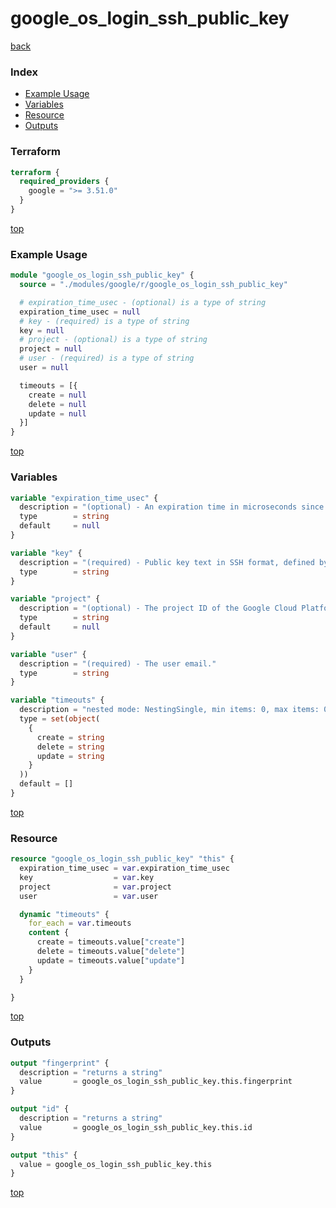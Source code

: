 # google_os_login_ssh_public_key

[back](../google.md)

### Index

- [Example Usage](#example-usage)
- [Variables](#variables)
- [Resource](#resource)
- [Outputs](#outputs)

### Terraform

```terraform
terraform {
  required_providers {
    google = ">= 3.51.0"
  }
}
```

[top](#index)

### Example Usage

```terraform
module "google_os_login_ssh_public_key" {
  source = "./modules/google/r/google_os_login_ssh_public_key"

  # expiration_time_usec - (optional) is a type of string
  expiration_time_usec = null
  # key - (required) is a type of string
  key = null
  # project - (optional) is a type of string
  project = null
  # user - (required) is a type of string
  user = null

  timeouts = [{
    create = null
    delete = null
    update = null
  }]
}
```

[top](#index)

### Variables

```terraform
variable "expiration_time_usec" {
  description = "(optional) - An expiration time in microseconds since epoch."
  type        = string
  default     = null
}

variable "key" {
  description = "(required) - Public key text in SSH format, defined by RFC4253 section 6.6."
  type        = string
}

variable "project" {
  description = "(optional) - The project ID of the Google Cloud Platform project."
  type        = string
  default     = null
}

variable "user" {
  description = "(required) - The user email."
  type        = string
}

variable "timeouts" {
  description = "nested mode: NestingSingle, min items: 0, max items: 0"
  type = set(object(
    {
      create = string
      delete = string
      update = string
    }
  ))
  default = []
}
```

[top](#index)

### Resource

```terraform
resource "google_os_login_ssh_public_key" "this" {
  expiration_time_usec = var.expiration_time_usec
  key                  = var.key
  project              = var.project
  user                 = var.user

  dynamic "timeouts" {
    for_each = var.timeouts
    content {
      create = timeouts.value["create"]
      delete = timeouts.value["delete"]
      update = timeouts.value["update"]
    }
  }

}
```

[top](#index)

### Outputs

```terraform
output "fingerprint" {
  description = "returns a string"
  value       = google_os_login_ssh_public_key.this.fingerprint
}

output "id" {
  description = "returns a string"
  value       = google_os_login_ssh_public_key.this.id
}

output "this" {
  value = google_os_login_ssh_public_key.this
}
```

[top](#index)